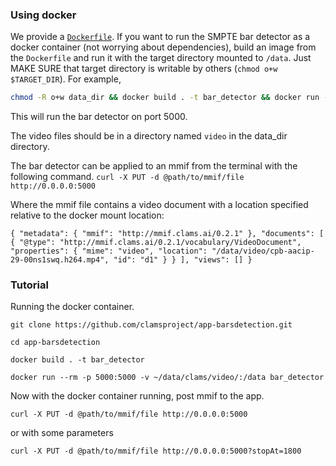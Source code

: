 ### Using docker

We provide a [`Dockerfile`](Dockerfile). If you want to run the SMPTE bar detector as a docker container (not worrying about dependencies), build an image from the `Dockerfile` and run it with the target directory mounted to `/data`. Just MAKE SURE that target directory is writable by others (`chmod o+w $TARGET_DIR`). For example, 

```bash
chmod -R o+w data_dir && docker build . -t bar_detector && docker run --rm -p 5000:5000 -v data_dir:/data bar_detector
```
This will run the bar detector on port 5000. 

The video files should be in a directory named `video` in the data_dir directory.

The bar detector can be applied to an mmif from the terminal with the following command. 
`curl -X PUT -d @path/to/mmif/file http://0.0.0.0:5000`

Where the mmif file contains a video document with a location specified relative to the docker mount location:

`{
  "metadata": {
    "mmif": "http://mmif.clams.ai/0.2.1"
  },
  "documents": [
    {
      "@type": "http://mmif.clams.ai/0.2.1/vocabulary/VideoDocument",
      "properties": {
        "mime": "video",
        "location": "/data/video/cpb-aacip-29-00ns1swq.h264.mp4",
        "id": "d1"
      }
    }
  ],
  "views": []
}`

### Tutorial

Running the docker container. 

`git clone https://github.com/clamsproject/app-barsdetection.git`

`cd app-barsdetection`

`docker build . -t bar_detector`

`docker run --rm -p 5000:5000 -v ~/data/clams/video/:/data bar_detector`

Now with the docker container running, post mmif to the app.

`curl -X PUT -d @path/to/mmif/file http://0.0.0.0:5000`

or with some parameters

`curl -X PUT -d @path/to/mmif/file http://0.0.0.0:5000?stopAt=1800`

